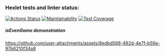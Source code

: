 ### Hexlet tests and linter status:
[![Actions Status](https://github.com/maruseevvlad/java-project-61/actions/workflows/hexlet-check.yml/badge.svg)](https://github.com/maruseevvlad/java-project-61/actions)
[![Maintainability](https://api.codeclimate.com/v1/badges/acda4bd5c61b7a4e213d/maintainability)](https://codeclimate.com/github/maruseevvlad/java-project-61/maintainability)
[![Test Coverage](https://api.codeclimate.com/v1/badges/acda4bd5c61b7a4e213d/test_coverage)](https://codeclimate.com/github/maruseevvlad/java-project-61/test_coverage)

##### isEvenGame demonstration 


https://github.com/user-attachments/assets/8edbd588-482d-4e7f-b59a-97b6210f34a8




